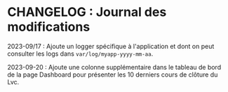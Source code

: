 # CHANGELOG : Journal des modifications

2023-09/17 : Ajoute un logger spécifique à l'application et dont on peut consulter les logs dans `var/log/myapp-yyyy-mm-aa`.

2023-09-20 : Ajoute une colonne supplémentaire dans le tableau de bord de la page Dashboard pour présenter les 10 derniers cours de clôture du Lvc.
